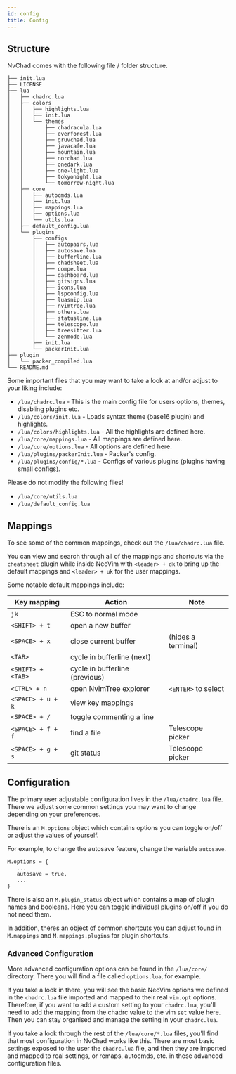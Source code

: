 ```yaml
---
id: config
title: Config
---
```


## Structure

NvChad comes with the following file / folder structure.

```tree
├── init.lua
├── LICENSE
├── lua
│   ├── chadrc.lua
│   ├── colors
│   │   ├── highlights.lua
│   │   ├── init.lua
│   │   └── themes
│   │       ├── chadracula.lua
│   │       ├── everforest.lua
│   │       ├── gruvchad.lua
│   │       ├── javacafe.lua
│   │       ├── mountain.lua
│   │       ├── norchad.lua
│   │       ├── onedark.lua
│   │       ├── one-light.lua
│   │       ├── tokyonight.lua
│   │       └── tomorrow-night.lua
│   ├── core
│   │   ├── autocmds.lua
│   │   ├── init.lua
│   │   ├── mappings.lua
│   │   ├── options.lua
│   │   └── utils.lua
│   ├── default_config.lua
│   └── plugins
│       ├── configs
│       │   ├── autopairs.lua
│       │   ├── autosave.lua
│       │   ├── bufferline.lua
│       │   ├── chadsheet.lua
│       │   ├── compe.lua
│       │   ├── dashboard.lua
│       │   ├── gitsigns.lua
│       │   ├── icons.lua
│       │   ├── lspconfig.lua
│       │   ├── luasnip.lua
│       │   ├── nvimtree.lua
│       │   ├── others.lua
│       │   ├── statusline.lua
│       │   ├── telescope.lua
│       │   ├── treesitter.lua
│       │   └── zenmode.lua
│       ├── init.lua
│       └── packerInit.lua
├── plugin
│   └── packer_compiled.lua
└── README.md
```

Some important files that you may want to take a look at and/or adjust to your liking include:

- `/lua/chadrc.lua` - This is the main config file for users options, themes, disabling plugins etc.
- `/lua/colors/init.lua` - Loads syntax theme (base16 plugin) and highlights.
- `/lua/colors/highlights.lua` - All the highlights are defined here.
- `/lua/core/mappings.lua` - All mappings are defined here. 
- `/lua/core/options.lua` - All options are defined here.
- `/lua/plugins/packerInit.lua` -  Packer's config.
- `/lua/plugins/config/*.lua` - Configs of various plugins (plugins having small configs).

Please do not modify the following files!
- `/lua/core/utils.lua`
- `/lua/default_config.lua`

## Mappings

To see some of the common mappings, check out the `/lua/chadrc.lua` file. 

You can view and search through all of the mappings and shortcuts via the `cheatsheet` plugin while inside NeoVim with `<leader> + dk` to bring up the default mappings and `<leader> + uk` for the user mappings.

Some notable default mappings include:

| Key mapping         |  Action                                |  Note                 |
|---------------------|----------------------------------------|-----------------------|
|  `jk`                 | ESC to normal mode                   |                       |
|  `<SHIFT> + t`        | open a new buffer                    |                       |
|  `<SPACE> + x`        | close current buffer                 | (hides a terminal)    |
|  `<TAB>`              | cycle in bufferline (next)           |                       |
|  `<SHIFT> + <TAB>`    | cycle in bufferline (previous)       |                       |
|  `<CTRL> + n`         | open NvimTree explorer               | `<ENTER>` to select   |
|  `<SPACE> + u + k`    | view key mappings                    |                       |
|  `<SPACE> + /`        | toggle commenting a line             |                       |
|  `<SPACE> + f + f`    | find a file                          | Telescope picker      |
|  `<SPACE> + g + s`    | git status                           | Telescope picker      |

## Configuration

The primary user adjustable configuration lives in the ```/lua/chadrc.lua``` file. There we adjust some common settings you may want to change depending on your preferences.

There is an `M.options` object which contains options you can toggle on/off or adjust the values of yourself.

For example, to change the autosave feature, change the variable `autosave`.

```shell
M.options = {
   ...
   autosave = true,
   ...
}
```

There is also an `M.plugin_status` object which contains a map of plugin names and booleans. Here you can toggle individual plugins on/off if you do not need them.

In addition, theres an object of common shortcuts you can adjust found in `M.mappings` and `M.mappings.plugins` for plugin shortcuts.

### Advanced Configuration

More advanced configuration options can be found in the `/lua/core/` directory. There you will find a file called `options.lua`, for example.

If you take a look in there, you will see the basic NeoVim options we defined in the `chadrc.lua` file imported and mapped to their real `vim.opt` options. Therefore, if you want to add a custom setting to your `chadrc.lua`, you'll need to add the mapping from the chadrc value to the vim `set` value here. Then you can stay organised and manage the setting in your `chadrc.lua`.

If you take a look through the rest of the `/lua/core/*.lua` files, you'll find that most configuration in NvChad works like this. There are most basic settings exposed to the user the `chadrc.lua` file, and then they are imported and mapped to real settings, or remaps, autocmds, etc. in these advanced configuration files.
